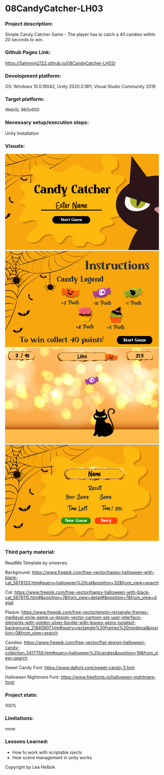 # 08CandyCatcher-LH03

### Project description:
Simple Candy Catcher Game - The player has to catch a 40 candies within 20 seconds to win.

### Github Pages Link:
https://5ahmnm2122.github.io/08CandyCatcher-LH03/

### Development platform: 
OS: Windows 10.0.19042, Unity 2020.3.18f1, Visual Studio Community 2019

### Target platform: 
WebGL 960x600

### Necessary setup/execution steps:
Unity Installation

### Visuals:
![Intro Scene](./Images/IntroScreen.png)
![Instruction Scene](./Images/InstructionScreen.png)
![Main Scene](./Images/MainScreen.png)
![End Scene](./Images/EndScreen.png)

### Third party material:
ReadMe Template by smeerws

Background: https://www.freepik.com/free-vector/happy-halloween-with-black-cat_5678120.htm#query=halloween%20cat&position=32&from_view=search

Cat: https://www.freepik.com/free-vector/happy-halloween-with-black-cat_5678115.htm#&position=7&from_view=detail#&position=7&from_view=detail

Plaque: https://www.freepik.com/free-vector/empty-rectangle-frames-medieval-style-game-ui-design-vector-cartoon-set-user-interface-elements-with-golden-silver-border-with-leaves-gems-isolated-background_21845907.htm#query=rectangle%20frames%20medieval&position=0&from_view=search

Candies: https://www.freepik.com/free-vector/flat-design-halloween-candy-collection_5417759.htm#query=halloween%20candies&position=19&from_view=search

Sweet Candy Font: https://www.dafont.com/sweet-candy-3.font

Halloween Nightmare Font: https://www.freefonts.io/halloween-nightmare-font/

### Project state: 
100%

### Limitations: 
none

### Lessons Learned:
* How to work with scriptable ojects
* How scene management in unity works


Copyright by Lea Helbok

